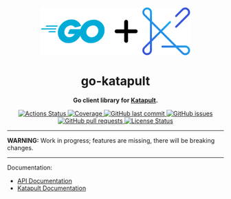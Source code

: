 <p align="center">
  <img alt="logo" height="114px" src="https://github.com/krystal/go-katapult/raw/main/img/logo.svg" />
</p>

<h1 align="center">
  go-katapult
</h1>

<p align="center">
  <strong>
    Go client library for <a href="https://katapult.io">Katapult</a>.
  </strong>
</h4>

<p align="center">
  <a href="https://github.com/krystal/go-katapult/actions">
    <img src="https://img.shields.io/github/actions/workflow/status/krystal/go-katapult/ci.yml?logo=github" alt="Actions Status">
  </a>
  <a href="https://codeclimate.com/github/krystal/go-katapult">
    <img src="https://img.shields.io/codeclimate/coverage/krystal/go-katapult.svg?logo=code%20climate" alt="Coverage">
  </a>
  <a href="https://github.com/krystal/go-katapult/commits/main">
    <img src="https://img.shields.io/github/last-commit/krystal/go-katapult.svg?style=flat&logo=github&logoColor=white"
alt="GitHub last commit">
  </a>
  <a href="https://github.com/krystal/go-katapult/issues">
    <img src="https://img.shields.io/github/issues-raw/krystal/go-katapult.svg?style=flat&logo=github&logoColor=white"
alt="GitHub issues">
  </a>
  <a href="https://github.com/krystal/go-katapult/pulls">
    <img src="https://img.shields.io/github/issues-pr-raw/krystal/go-katapult.svg?style=flat&logo=github&logoColor=white" alt="GitHub pull requests">
  </a>
  <a href="https://github.com/krystal/go-katapult/blob/main/LICENSE">
    <img src="https://img.shields.io/github/license/krystal/go-katapult.svg?style=flat" alt="License Status">
  </a>
</p>

---

**WARNING:** Work in progress; features are missing, there will be breaking
changes.

---

Documentation:

- [API Documentation](https://developers.katapult.io/api/docs/latest/)
- [Katapult Documentation](https://docs.katapult.io/)
